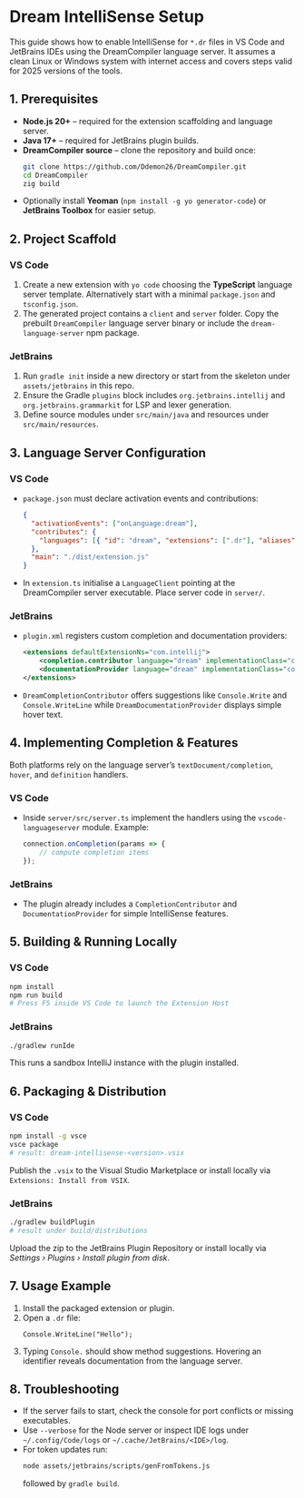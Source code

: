 # Dream IntelliSense Setup

This guide shows how to enable IntelliSense for `*.dr` files in VS Code and JetBrains IDEs using the DreamCompiler language server. It assumes a clean Linux or Windows system with internet access and covers steps valid for 2025 versions of the tools.

## 1. Prerequisites

* **Node.js 20+** – required for the extension scaffolding and language server.
* **Java 17+** – required for JetBrains plugin builds.
* **DreamCompiler source** – clone the repository and build once:
  ```bash
  git clone https://github.com/Ddemon26/DreamCompiler.git
  cd DreamCompiler
  zig build
  ```
* Optionally install **Yeoman** (`npm install -g yo generator-code`) or **JetBrains Toolbox** for easier setup.

## 2. Project Scaffold

### VS Code
1. Create a new extension with `yo code` choosing the **TypeScript** language server template. Alternatively start with a minimal `package.json` and `tsconfig.json`.
2. The generated project contains a `client` and `server` folder. Copy the prebuilt `DreamCompiler` language server binary or include the `dream-language-server` npm package.

### JetBrains
1. Run `gradle init` inside a new directory or start from the skeleton under `assets/jetbrains` in this repo.
2. Ensure the Gradle `plugins` block includes `org.jetbrains.intellij` and `org.jetbrains.grammarkit` for LSP and lexer generation.
3. Define source modules under `src/main/java` and resources under `src/main/resources`.

## 3. Language Server Configuration

### VS Code
* `package.json` must declare activation events and contributions:
  ```json
  {
    "activationEvents": ["onLanguage:dream"],
    "contributes": {
      "languages": [{ "id": "dream", "extensions": [".dr"], "aliases": ["Dream"] }]
    },
    "main": "./dist/extension.js"
  }
  ```
* In `extension.ts` initialise a `LanguageClient` pointing at the DreamCompiler server executable. Place server code in `server/`.

### JetBrains
* `plugin.xml` registers custom completion and documentation providers:
  ```xml
  <extensions defaultExtensionNs="com.intellij">
      <completion.contributor language="dream" implementationClass="com.dream.DreamCompletionContributor"/>
      <documentationProvider language="dream" implementationClass="com.dream.DreamDocumentationProvider"/>
  </extensions>
  ```
* `DreamCompletionContributor` offers suggestions like `Console.Write` and `Console.WriteLine` while `DreamDocumentationProvider` displays simple hover text.

## 4. Implementing Completion & Features

Both platforms rely on the language server’s `textDocument/completion`, `hover`, and `definition` handlers.

### VS Code
* Inside `server/src/server.ts` implement the handlers using the `vscode-languageserver` module. Example:
  ```ts
  connection.onCompletion(params => {
      // compute completion items
  });
  ```

### JetBrains
* The plugin already includes a `CompletionContributor` and `DocumentationProvider` for simple IntelliSense features.

## 5. Building & Running Locally

### VS Code
  ```bash
  npm install
  npm run build
  # Press F5 inside VS Code to launch the Extension Host
  ```

### JetBrains
  ```bash
  ./gradlew runIde
  ```
This runs a sandbox IntelliJ instance with the plugin installed.

## 6. Packaging & Distribution

### VS Code
  ```bash
  npm install -g vsce
  vsce package
  # result: dream-intellisense-<version>.vsix
  ```
Publish the `.vsix` to the Visual Studio Marketplace or install locally via `Extensions: Install from VSIX`.

### JetBrains
  ```bash
  ./gradlew buildPlugin
  # result under build/distributions
  ```
Upload the zip to the JetBrains Plugin Repository or install locally via *Settings › Plugins › Install plugin from disk*.

## 7. Usage Example

1. Install the packaged extension or plugin.
2. Open a `.dr` file:
   ```dr
   Console.WriteLine("Hello");
   ```
3. Typing `Console.` should show method suggestions. Hovering an identifier reveals documentation from the language server.

## 8. Troubleshooting

* If the server fails to start, check the console for port conflicts or missing executables.
* Use `--verbose` for the Node server or inspect IDE logs under `~/.config/Code/logs` or `~/.cache/JetBrains/<IDE>/log`.
* For token updates run:
  ```bash
  node assets/jetbrains/scripts/genFromTokens.js
  ```
  followed by `gradle build`.
